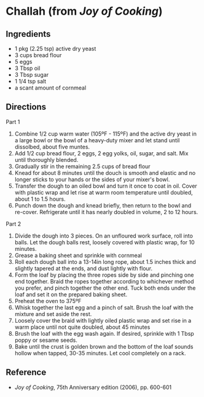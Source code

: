 # Challah (from _Joy of Cooking_)

## Ingredients
* 1 pkg (2.25 tsp) active dry yeast
* 3 cups bread flour
* 5 eggs
* 3 Tbsp oil
* 3 Tbsp sugar
* 1 1/4 tsp salt
* a scant amount of cornmeal

## Directions
Part 1
1. Combine 1/2 cup warm water (105ºF - 115ºF) and the active dry yeast in a large bowl or the bowl of a heavy-duty mixer and let stand until dissolbed, about five muntes.
2. Add 1/2 cup bread flour, 2 eggs, 2 egg yolks, oil, sugar, and salt. Mix until thoroughly blended.
3. Gradually stir in the remaining 2.5 cups of bread flour
4. Knead for about 8 minutes until the douch is smooth and elastic and no longer sticks to your hands or the sides of your mixer's bowl.
5. Transfer the dough to an oiled bowl and turn it once to coat in oil. Cover with plastic wrap and let rise at warm room temperature until doubled, about 1 to 1.5 hours.
6. Punch down the dough and knead briefly, then return to the bowl and re-cover. Refrigerate until it has nearly doubled in volume, 2 to 12 hours.

Part 2
1. Divide the dough into 3 pieces. On an unfloured work surface, roll into balls. Let the dough balls rest, loosely covered with plastic wrap, for 10 minutes.
2. Grease a baking sheet and sprinkle with cornmeal
3. Roll each dough ball into a 13-14in long rope, about 1.5 inches thick and slightly tapered at the ends, and dust lightly with flour.
4. Form the loaf by placing the three ropes side by side and pinching one end together. Braid the ropes together according to whichever method you prefer, and pinch together the other end. Tuck both ends under the loaf and set it on the prepared baking sheet.
5. Preheat the oven to 375ºF
7. Whisk together the last egg and a pinch of salt. Brush the loaf with the mixture and set aside the rest.
6. Loosely cover the braid with lightly oiled plastic wrap and set rise in a warm place until not quite doubled, about 45 minutes
7. Brush the loaf with the egg wash again. If desired, sprinkle with 1 Tbsp poppy or sesame seeds.
8. Bake until the crust is golden brown and the bottom of the loaf sounds hollow when tapped, 30-35 minutes. Let cool completely on a rack.

## Reference
* _Joy of Cooking_, 75th Anniversary edition (2006), pp. 600-601
